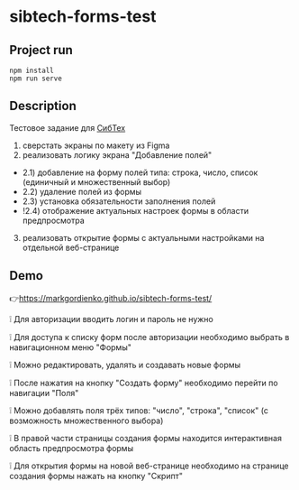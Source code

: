 # sibtech-forms-test

## Project run
```
npm install
npm run serve
```

## Description
Тестовое задание для [СибТех](https://sibteh.org/)
1) сверстать экраны по макету из Figma
2) реализовать логику экрана "Добавление полей"
- 2.1) добавление на форму полей типа: строка, число, список (единичный и множественный выбор)
- 2.2) удаление полей из формы
- 2.3) установка обязательности заполнения полей
- !2.4) отображение актуальных настроек формы в области предпросмотра
3) реализовать открытие формы с актуальными настройками на отдельной веб-странице

## Demo
👉https://markgordienko.github.io/sibtech-forms-test/

❕ Для авторизации вводить логин и пароль не нужно

❕ Для доступа к списку форм после авторизации необходимо выбрать в навигационном меню "Формы"

❕ Можно редактировать, удалять и создавать новые формы

❕ После нажатия на кнопку "Создать форму" необходимо перейти по навигации "Поля"

❕ Можно добавлять поля трёх типов: "число", "строка", "список" (с возможность множественного выбора)

❕ В правой части страницы создания формы находится интерактивная область предпросмотра формы

❕ Для открытия формы на новой веб-странице необходимо на странице создания формы нажать на кнопку "Скрипт"
